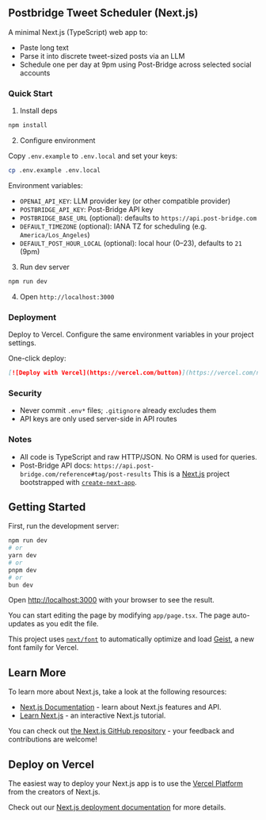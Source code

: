 ## Postbridge Tweet Scheduler (Next.js)

A minimal Next.js (TypeScript) web app to:

- Paste long text
- Parse it into discrete tweet-sized posts via an LLM
- Schedule one per day at 9pm using Post-Bridge across selected social accounts

### Quick Start

1) Install deps

```bash
npm install
```

2) Configure environment

Copy `.env.example` to `.env.local` and set your keys:

```bash
cp .env.example .env.local
```

Environment variables:

- `OPENAI_API_KEY`: LLM provider key (or other compatible provider)
- `POSTBRIDGE_API_KEY`: Post-Bridge API key
- `POSTBRIDGE_BASE_URL` (optional): defaults to `https://api.post-bridge.com`
- `DEFAULT_TIMEZONE` (optional): IANA TZ for scheduling (e.g. `America/Los_Angeles`)
- `DEFAULT_POST_HOUR_LOCAL` (optional): local hour (0–23), defaults to `21` (9pm)

3) Run dev server

```bash
npm run dev
```

4) Open `http://localhost:3000`

### Deployment

Deploy to Vercel. Configure the same environment variables in your project settings.

One-click deploy:

```md
[![Deploy with Vercel](https://vercel.com/button)](https://vercel.com/new/clone?repository-url=https%3A%2F%2Fgithub.com%2FNapageneral%2Fpostbridge-client&project-name=tweet-like-nikita&repository-name=postbridge-client&env=OPENAI_API_KEY,POSTBRIDGE_API_KEY&envDescription=LLM%20and%20Post-Bridge%20keys&envLink=https%3A%2F%2Fwww.post-bridge.com%2Fdashboard%2Fapi-keys)
```

### Security

- Never commit `.env*` files; `.gitignore` already excludes them
- API keys are only used server-side in API routes

### Notes

- All code is TypeScript and raw HTTP/JSON. No ORM is used for queries.
- Post-Bridge API docs: `https://api.post-bridge.com/reference#tag/post-results`
This is a [Next.js](https://nextjs.org) project bootstrapped with [`create-next-app`](https://nextjs.org/docs/app/api-reference/cli/create-next-app).

## Getting Started

First, run the development server:

```bash
npm run dev
# or
yarn dev
# or
pnpm dev
# or
bun dev
```

Open [http://localhost:3000](http://localhost:3000) with your browser to see the result.

You can start editing the page by modifying `app/page.tsx`. The page auto-updates as you edit the file.

This project uses [`next/font`](https://nextjs.org/docs/app/building-your-application/optimizing/fonts) to automatically optimize and load [Geist](https://vercel.com/font), a new font family for Vercel.

## Learn More

To learn more about Next.js, take a look at the following resources:

- [Next.js Documentation](https://nextjs.org/docs) - learn about Next.js features and API.
- [Learn Next.js](https://nextjs.org/learn) - an interactive Next.js tutorial.

You can check out [the Next.js GitHub repository](https://github.com/vercel/next.js) - your feedback and contributions are welcome!

## Deploy on Vercel

The easiest way to deploy your Next.js app is to use the [Vercel Platform](https://vercel.com/new?utm_medium=default-template&filter=next.js&utm_source=create-next-app&utm_campaign=create-next-app-readme) from the creators of Next.js.

Check out our [Next.js deployment documentation](https://nextjs.org/docs/app/building-your-application/deploying) for more details.
